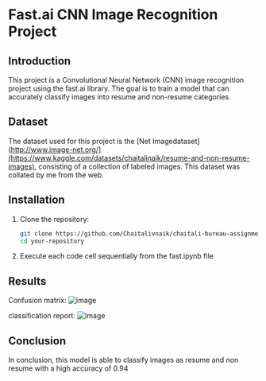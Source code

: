 
# Fast.ai CNN Image Recognition Project

## Introduction
This project is a Convolutional Neural Network (CNN) image recognition project using the fast.ai library. The goal is to train a model that can accurately classify images into resume and non-resume categories.

## Dataset
The dataset used for this project is the [Net Imagedataset](http://www.image-net.org/](https://www.kaggle.com/datasets/chaitalinaik/resume-and-non-resume-images), consisting of a collection of labeled images. This dataset was collated by me from the web.

## Installation
1. Clone the repository:
   ```bash
   git clone https://github.com/Chaitalivnaik/chaitali-bureau-assignment.git
   cd your-repository

2. Execute each code cell sequentially from the fast.ipynb file

## Results

Confusion matrix:
![image](https://github.com/Chaitalivnaik/chaitali_naik-bureau-assignment/assets/95168375/7a948268-243d-43cf-9793-3af8b7943bcc)


classification report:
![image](https://github.com/Chaitalivnaik/chaitali_naik-bureau-assignment/assets/95168375/8d732ad5-df94-44e9-bbbf-405e9d87b4fe)



## Conclusion
In conclusion, this model is able to classify images as resume and non resume with a high accuracy of 0.94
